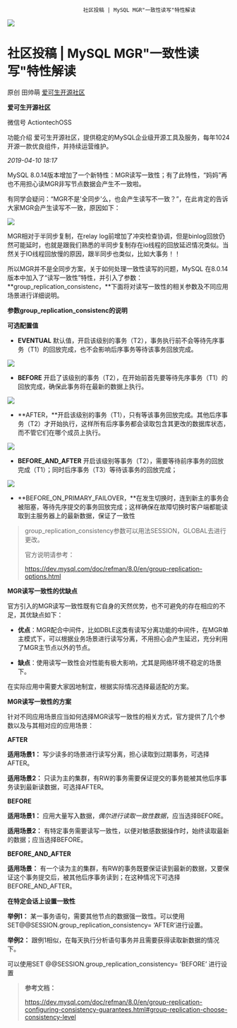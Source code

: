                             社区投稿 | MySQL MGR"一致性读写"特性解读                                                                      

![](https://mmbiz.qlogo.cn/mmbiz_jpg/a4DRmyJYHOy3v0apocbgfGatkpJ6DdL4vm85YFg47ib65XUuT2mE4E2XlFGWOpH8KfBt4BsseGsY4vMLZrPickFg/0?wx_fmt=jpeg)

社区投稿 | MySQL MGR"一致性读写"特性解读
===========================

原创 田帅萌 [爱可生开源社区](javascript:void(0);)

**爱可生开源社区** 

微信号 ActiontechOSS

功能介绍 爱可生开源社区，提供稳定的MySQL企业级开源工具及服务，每年1024开源一款优良组件，并持续运营维护。

_2019-04-10 18:17_

MySQL 8.0.14版本增加了一个新特性：MGR读写一致性；有了此特性，“妈妈”再也不用担心读MGR非写节点数据会产生不一致啦。

有同学会疑问：“MGR不是'全同步'么，也会产生读写不一致？”，在此肯定的告诉大家MGR会产生读写不一致，原因如下：

  

![](https://mmbiz.qpic.cn/mmbiz_jpg/a4DRmyJYHOy3v0apocbgfGatkpJ6DdL4bMuzGHKMwW3Kws0icibRaYLwsBia8IaKR7fRMiaOqdjbBf8BKTvI5TnicLQ/640?wx_fmt=jpeg)

  

MGR相对于半同步复制，在relay log前增加了冲突检查协调，但是binlog回放仍然可能延时，也就是跟我们熟悉的半同步复制存在io线程的回放延迟情况类似。当然关于IO线程回放慢的原因，跟半同步也类似，比如大事务！！

所以MGR并不是全同步方案，关于如何处理一致性读写的问题，MySQL 在8.0.14版本中加入了“读写一致性”特性，并引入了参数：**group\_replication\_consistenc，**下面将对读写一致性的相关参数及不同应用场景进行详细说明。

  

**参数group\_replication\_consistenc的说明**

  

**可选配置值**

  

*   **EVENTUAL** 默认值，开启该级别的事务（T2），事务执行前不会等待先序事务（T1）的回放完成，也不会影响后序事务等待该事务回放完成。
    

  

![](https://mmbiz.qpic.cn/mmbiz_jpg/a4DRmyJYHOy3v0apocbgfGatkpJ6DdL4CbSBjWicGhh3EOW545rwTXrMBOPh4zhdYOZdHxFuwBqkW5aicB8COIEg/640?wx_fmt=jpeg)

  

*   **BEFORE** 开启了该级别的事务（T2），在开始前首先要等待先序事务（T1）的回放完成，确保此事务将在最新的数据上执行。
    

  

![](https://mmbiz.qpic.cn/mmbiz_jpg/a4DRmyJYHOy3v0apocbgfGatkpJ6DdL4RupZaOLREjeThZafYe7A1wXI8gL8xiaZUiaqCaRR18bekDIjq3O2GF3Q/640?wx_fmt=jpeg)

  

*   **AFTER，**开启该级别的事务（T1），只有等该事务回放完成。其他后序事务（T2）才开始执行，这样所有后序事务都会读取包含其更改的数据库状态，而不管它们在哪个成员上执行。
    

  

![](https://mmbiz.qpic.cn/mmbiz_jpg/a4DRmyJYHOy3v0apocbgfGatkpJ6DdL4QDmN5zhsIvBXdeWicQ36o01vefvSiatU9icZQTUvEUwFUG58OfcuHficgw/640?wx_fmt=jpeg)

  

*   **BEFORE\_AND\_AFTER** 开启该级别等事务（T2），需要等待前序事务的回放完成（T1）；同时后序事务（T3）等待该事务的回放完成；
    

![](https://mmbiz.qpic.cn/mmbiz_png/a4DRmyJYHOy3v0apocbgfGatkpJ6DdL4xjwGwT9gkzgFPEJL3pSRlZ6BZv4icfjboSRFuHODcwZNz8ad4nKZSSQ/640?wx_fmt=png)

*   **BEFORE\_ON\_PRIMARY_FAILOVER，**在发生切换时，连到新主的事务会被阻塞，等待先序提交的事务回放完成；这样确保在故障切换时客户端都能读取到主服务器上的最新数据，保证了一致性
    

  

> group\_replication\_consistency参数可以用法SESSION，GLOBAL去进行更改。
> 
> 官方说明请参考：
> 
> https://dev.mysql.com/doc/refman/8.0/en/group-replication-options.html

  

**MGR读写一致性的优缺点**

  

官方引入的MGR读写一致性既有它自身的天然优势，也不可避免的存在相应的不足，其优缺点如下：

  

*   **优点**：MGR配合中间件，比如DBLE这类有读写分离功能的中间件，在MGR单主模式下，可以根据业务场景进行读写分离，不用担心会产生延迟，充分利用了MGR主节点以外的节点。
    
*   **缺点**：使用读写一致性会对性能有极大影响，尤其是网络环境不稳定的场景下。
    

  

在实际应用中需要大家因地制宜，根据实际情况选择最适配的方案。

**MGR读写一致性的方案**

  

针对不同应用场景应当如何选择MGR读写一致性的相关方式，官方提供了几个参数以及与其相对应的应用场景：

  

**AFTER**

  

**适用场景1：** 写少读多的场景进行读写分离，担心读取到过期事务，可选择AFTER。

  

**适用场景2：** 只读为主的集群，有RW的事务需要保证提交的事务能被其他后序事务读到最新读数据，可选择AFTER。

  

**BEFORE**

  

**适用场景1：** 应用大量写入数据，_偶尔进行读取一致性数据_，应当选择BEFORE。

  

**适用场景2：** 有特定事务需要读写一致性，以便对敏感数据操作时，始终读取最新的数据；应当选择BEFORE。

  

**BEFORE\_AND\_AFTER**

  

**适用场景：** 有一个读为主的集群，有RW的事务既要保证读到最新的数据，又要保证这个事务提交后，被其他后序事务读到；在这种情况下可选择BEFORE\_AND\_AFTER。

  

**在特定会话上设置一致性**

  

**举例1：** 某一事务语句，需要其他节点的数据强一致性。可以使用SET@@SESSION.group\_replication\_consistency= ‘AFTER’进行设置。

  

**举例2：** 跟例1相似，在每天执行分析语句事务并且需要获得读取新数据的情况下。

可以使用SET @@SESSION.group\_replication\_consistency= ‘BEFORE’ 进行设置

  

> **参考文档：** 
> 
> https://dev.mysql.com/doc/refman/8.0/en/group-replication-configuring-consistency-guarantees.html#group-replication-choose-consistency-level

  